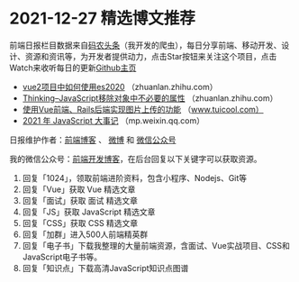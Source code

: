 # 2021-12-27 精选博文推荐

前端日报栏目数据来自[码农头条](https://toutiao.qdkfweb.cn/)（我开发的爬虫），每日分享前端、移动开发、设计、资源和资讯等，为开发者提供动力，点击Star按钮来关注这个项目，点击Watch来收听每日的更新[Github主页](https://github.com/kujian/frontendDaily)
* [vue2项目中如何使用es2020](https://zhuanlan.zhihu.com/p/450084662) （zhuanlan.zhihu.com）
* [Thinking&#8211;JavaScript移除对象中不必要的属性](https://zhuanlan.zhihu.com/p/450083410) （zhuanlan.zhihu.com）
* [使用Vue前端、Rails后端实现图片上传的功能](http://www.tuicool.com/articles/hit/JVVbUr2) （www.tuicool.com）
* [2021 年 JavaScript 大事记](https://mp.weixin.qq.com/s?__biz=Mzk0MDMwMzQyOA==&mid=2247491588&idx=1&sn=307c981a1a1acb514beda56e4d50cd18) （mp.weixin.qq.com）

日报维护作者：[前端博客](https://qdkfweb.cn/) 、 [微博](http://weibo.com/kujian) 和 [微信公众号](https://open.weixin.qq.com/qr/code?username=caibaojian_com)

我的微信公众号：[前端开发博客](https://open.weixin.qq.com/qr/code?username=caibaojian_com)，在后台回复以下关键字可以获取资源。

1. 回复「1024」，领取前端进阶资料，包含小程序、Nodejs、Git等
2. 回复「Vue」获取 Vue 精选文章
3. 回复「面试」获取 面试 精选文章
4. 回复「JS」获取 JavaScript 精选文章
5. 回复「CSS」获取 CSS 精选文章
6. 回复「加群」进入500人前端精英群
7. 回复「电子书」下载我整理的大量前端资源，含面试、Vue实战项目、CSS和JavaScript电子书等。
8. 回复「知识点」下载高清JavaScript知识点图谱